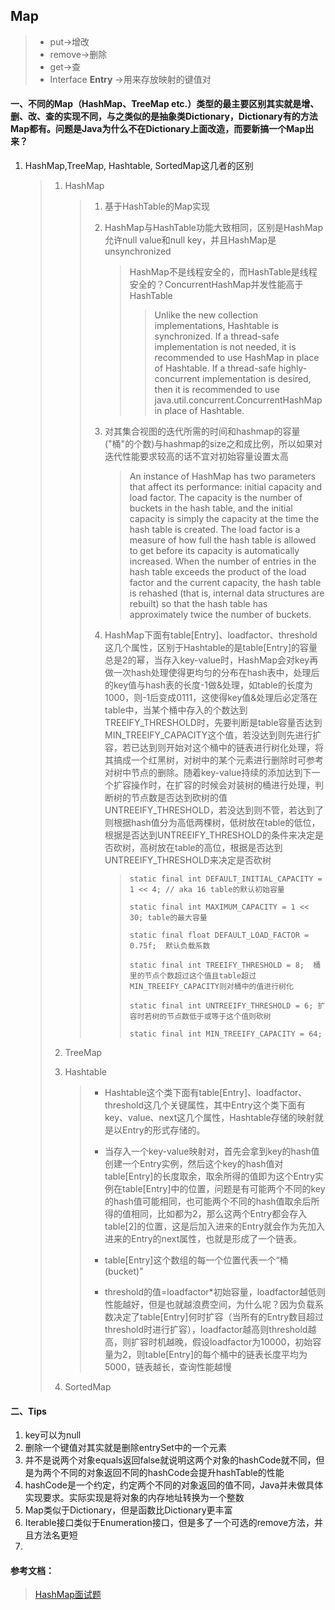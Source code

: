 ## Map

> * put->增改
> * remove->删除
> * get->查
> * Interface **Entry** ->用来存放映射的键值对



#### 一、不同的Map（HashMap、TreeMap etc.）类型的最主要区别其实就是增、删、改、查的实现不同，与之类似的是抽象类Dictionary，Dictionary有的方法Map都有。问题是Java为什么不在Dictionary上面改造，而要新搞一个Map出来？

1. HashMap,TreeMap, Hashtable, SortedMap这几者的区别

   > 1. HashMap
   >
   >    > 1. 基于HashTable的Map实现
   >    >
   >    > 2. HashMap与HashTable功能大致相同，区别是HashMap允许null value和null key，并且HashMap是unsynchronized
   >    >
   >    >    > HashMap不是线程安全的，而HashTable是线程安全的？ConcurrentHashMap并发性能高于HashTable
   >    >    >
   >    >    > > Unlike the new collection implementations, Hashtable is synchronized. If a thread-safe implementation is not needed, it is recommended to use HashMap in place of Hashtable. If a thread-safe highly-concurrent implementation is desired, then it is recommended to use java.util.concurrent.ConcurrentHashMap in place of Hashtable.
   >    >
   >    > 3. 对其集合视图的迭代所需的时间和hashmap的容量("桶"的个数)与hashmap的size之和成比例，所以如果对迭代性能要求较高的话不宜对初始容量设置太高
   >    >
   >    >    > An instance of HashMap has two parameters that affect its performance: initial capacity and load factor. The capacity is the number of buckets in the hash table, and the initial capacity is simply the capacity at the time the hash table is created. The load factor is a measure of how full the hash table is allowed to get before its capacity is automatically increased. When the number of entries in the hash table exceeds the product of the load factor and the current capacity, the hash table is rehashed (that is, internal data structures are rebuilt) so that the hash table has approximately twice the number of buckets.
   >    >    
   >    > 4. HashMap下面有table[Entry]、loadfactor、threshold这几个属性，区别于Hashtable的是table[Entry]的容量总是2的幂，当存入key-value时，HashMap会对key再做一次hash处理使得更均匀的分布在hash表中，处理后的key值与hash表的长度-1做&处理，如table的长度为1000，则-1后变成0111，这使得key值&处理后必定落在table中，当某个桶中存入的个数达到TREEIFY_THRESHOLD时，先要判断是table容量否达到MIN_TREEIFY_CAPACITY这个值，若没达到则先进行扩容，若已达到则开始对这个桶中的链表进行树化处理，将其搞成一个红黑树，对树中的某个元素进行删除时可参考对树中节点的删除。随着key-value持续的添加达到下一个扩容操作时，在扩容的时候会对装树的桶进行处理，判断树的节点数是否达到砍树的值UNTREEIFY_THRESHOLD，若没达到则不管，若达到了则根据hash值分为高低两棵树，低树放在table的低位，根据是否达到UNTREEIFY_THRESHOLD的条件来决定是否砍树，高树放在table的高位，根据是否达到UNTREEIFY_THRESHOLD来决定是否砍树
   >    >
   >    >    > ```
   >    >    > static final int DEFAULT_INITIAL_CAPACITY = 1 << 4; // aka 16 table的默认初始容量
   >    >    > 
   >    >    > static final int MAXIMUM_CAPACITY = 1 << 30;	table的最大容量
   >    >    > 
   >    >    > static final float DEFAULT_LOAD_FACTOR = 0.75f;	默认负载系数
   >    >    > 
   >    >    > static final int TREEIFY_THRESHOLD = 8;	桶里的节点个数超过这个值且table超过MIN_TREEIFY_CAPACITY则对桶中的值进行树化
   >    >    > 
   >    >    > static final int UNTREEIFY_THRESHOLD = 6; 扩容时若树的节点数低于或等于这个值则砍树
   >    >    > 
   >    >    > static final int MIN_TREEIFY_CAPACITY = 64;
   >    >    > ```
   >
   > 2. TreeMap
   >
   > 3. Hashtable
   >
   >    > * Hashtable这个类下面有table[Entry]、loadfactor、threshold这几个关键属性，其中Entry这个类下面有key、value、next这几个属性，Hashtable存储的映射就是以Entry的形式存储的。
   >    >
   >    > * 当存入一个key-value映射对，首先会拿到key的hash值创建一个Entry实例，然后这个key的hash值对table[Entry]的长度取余，取余所得的值即为这个Entry实例在table[Entry]中的位置，问题是有可能两个不同的key的hash值可能相同，也可能两个不同的hash值取余后所得的值相同，比如都为2，那么这两个Entry都会存入table[2]的位置，这是后加入进来的Entry就会作为先加入进来的Entry的next属性，也就是形成了一个链表。
   >    > * table[Entry]这个数组的每一个位置代表一个“桶(bucket)”
   >    > * threshold的值=loadfactor*初始容量，loadfactor越低则性能越好，但是也就越浪费空间，为什么呢？因为负载系数决定了table[Entry]何时扩容（当所有的Entry数目超过threshold时进行扩容），loadfactor越高则threshold越高，则扩容时机越晚，假设loadfactor为10000，初始容量为2，则table[Entry]的每个桶中的链表长度平均为5000，链表越长，查询性能越慢
   >
   > 4. SortedMap

#### 二、Tips

1. key可以为null
2. 删除一个键值对其实就是删除entrySet中的一个元素
3. 并不是说两个对象equals返回false就说明这两个对象的hashCode就不同，但是为两个不同的对象返回不同的hashCode会提升hashTable的性能
4. hashCode是一个约定，约定两个不同的对象返回的值不同，Java并未做具体实现要求。实际实现是将对象的内存地址转换为一个整数
5. Map类似于Dictionary，但是函数比Dictionary更丰富
6. Iterable接口类似于Enumeration接口，但是多了一个可选的remove方法，并且方法名更短
7. 



#### 参考文档：

> [HashMap面试题](https://www.jianshu.com/p/ace20ab375bd)

